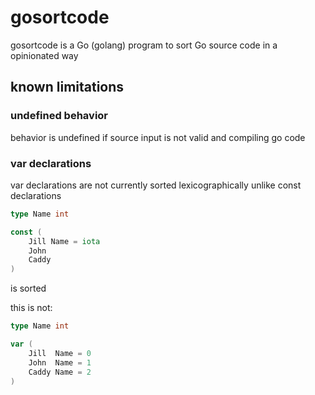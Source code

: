 # gosortcode
gosortcode is a Go (golang) program to sort Go source code in a opinionated way

## known limitations

### undefined behavior
behavior is undefined if source input is not valid and compiling go code

### var declarations
var declarations are not currently sorted lexicographically unlike const declarations

```go
type Name int

const (
	Jill Name = iota
	John
	Caddy
)
``` 

is sorted

this is not:

```go
type Name int

var (
	Jill  Name = 0
	John  Name = 1
	Caddy Name = 2
)
```
